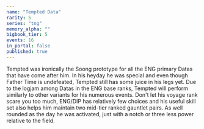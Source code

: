 ```yaml
---
name: "Tempted Data"
rarity: 5
series: "tng"
memory_alpha: ""
bigbook_tier: 5
events: 16
in_portal: false
published: true
---
```


Tempted was ironically the Soong prototype for all the ENG primary Datas that have come after him. In his heyday he was special and even though Father Time is undefeated, Tempted still has some juice in his legs yet. Due to the logjam among Datas in the ENG base ranks, Tempted will perform similarly to other variants for his numerous events. Don't let his voyage rank scare you too much, ENG/DIP has relatively few choices and his useful skill set also helps him maintain two mid-tier ranked gauntlet pairs. As well rounded as the day he was activated, just with a notch or three less power relative to the field.
